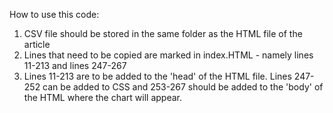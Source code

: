 How to use this code:
1. CSV file should be stored in the same folder as the HTML file of the article
2. Lines that need to be copied are marked in index.HTML - namely lines 11-213 and lines 247-267
3. Lines 11-213 are to be added to the 'head' of the HTML file. Lines 247-252 can be added to CSS and 253-267 should be added to the 'body' of the HTML where the chart will appear.
